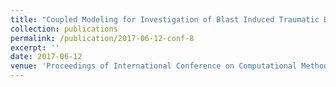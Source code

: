 ```yaml
---
title: "Coupled Modeling for Investigation of Blast Induced Traumatic Brain Injury"
collection: publications
permalink: /publication/2017-06-12-conf-8
excerpt: ''
date: 2017-06-12
venue: 'Proceedings of International Conference on Computational Methods for Coupled Problems in Science and Engineering'
---
```

